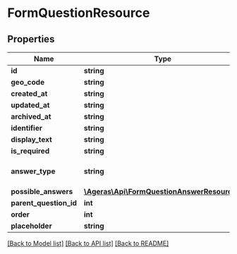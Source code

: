 # FormQuestionResource

## Properties
Name | Type | Description | Notes
------------ | ------------- | ------------- | -------------
**id** | **string** |  | [optional] 
**geo_code** | **string** |  | [optional] 
**created_at** | **string** |  | [optional] 
**updated_at** | **string** |  | [optional] 
**archived_at** | **string** |  | [optional] 
**identifier** | **string** |  | [optional] 
**display_text** | **string** |  | [optional] 
**is_required** | **string** |  | [optional] 
**answer_type** | **string** |  | [optional] [default to 'text']
**possible_answers** | [**\Ageras\Api\FormQuestionAnswerResource[]**](FormQuestionAnswerResource.md) |  | [optional] 
**parent_question_id** | **int** |  | [optional] 
**order** | **int** |  | [optional] 
**placeholder** | **string** |  | [optional] 

[[Back to Model list]](../README.md#documentation-for-models) [[Back to API list]](../README.md#documentation-for-api-endpoints) [[Back to README]](../README.md)


